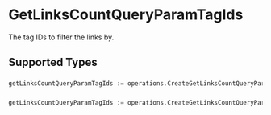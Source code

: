 # GetLinksCountQueryParamTagIds

The tag IDs to filter the links by.


## Supported Types

### 

```go
getLinksCountQueryParamTagIds := operations.CreateGetLinksCountQueryParamTagIdsStr(string{/* values here */})
```

### 

```go
getLinksCountQueryParamTagIds := operations.CreateGetLinksCountQueryParamTagIdsArrayOfstr([]string{/* values here */})
```


